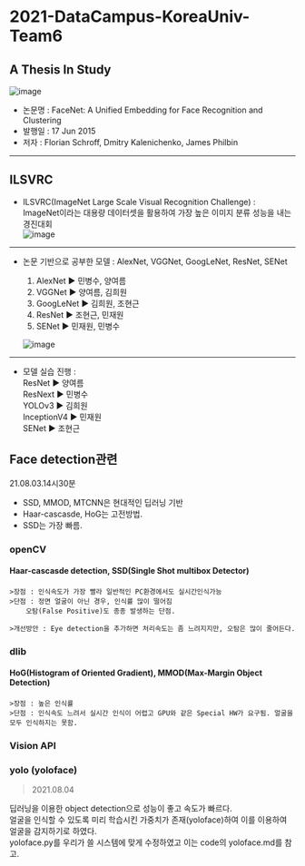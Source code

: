 # 2021-DataCampus-KoreaUniv-Team6

## A Thesis In Study
![image](https://user-images.githubusercontent.com/87224039/126871730-9a8d43cd-5b5c-4cbe-a7c8-a946f5de6ccc.png)

* 논문명 : FaceNet: A Unified Embedding for Face Recognition and Clustering
* 발행일 : 17 Jun 2015
* 저자 : Florian Schroff, Dmitry Kalenichenko, James Philbin
----------------------------------------------------   

## ILSVRC
* ILSVRC(ImageNet Large Scale Visual Recognition Challenge) :   
  ImageNet이라는 대용량 데이터셋을 활용하여 가장 높은 이미지 분류 성능을 내는 경진대회   
  ![image](https://user-images.githubusercontent.com/87224039/127144600-c51b7050-9c9a-477b-b8b2-b9084aa3478b.png)   
----------------------------------------------------   
* 논문 기반으로 공부한 모델 : AlexNet, VGGNet, GoogLeNet, ResNet, SENet   
  1. AlexNet ▶ 민병수, 양여름   
  2. VGGNet ▶ 양여름, 김희원   
  3. GoogLeNet ▶ 김희원, 조현근   
  4. ResNet ▶ 조현근, 민재원   
  5. SENet ▶ 민재원, 민병수   

  ![image](https://user-images.githubusercontent.com/67731178/127153824-f0f9f484-876d-4181-9ccf-d531f61e438b.png)   
----------------------------------------------------   
* 모델 실습 진행 :   
  ResNet      ▶ 양여름   
  ResNext     ▶ 민병수   
  YOLOv3      ▶ 김희원    
  InceptionV4 ▶ 민재원   
  SENet       ▶ 조현근   


## Face detection관련
21.08.03.14시30분
* SSD, MMOD, MTCNN은 현대적인 딥러닝 기반
* Haar-cascasde, HoG는 고전방법.
* SSD는 가장 빠름.

### openCV 
#### Haar-cascasde detection, SSD(Single Shot multibox Detector)
	>장점 : 인식속도가 가장 빨라 일반적인 PC환경에서도 실시간인식가능
	>단점 : 정면 얼굴이 아닌 경우, 인식률 많이 떨어짐
		오탐(False Positive)도 종종 발생하는 단점.

	>개선방안 : Eye detection을 추가하면 처리속도는 좀 느려지지만, 오탐은 많이 줄어든다.

### dlib
#### HoG(Histogram of Oriented Gradient), MMOD(Max-Margin Object Detection)
	>장점 : 높은 인식률
	>단점 : 인식속도 느려서 실시간 인식이 어렵고 GPU와 같은 Special HW가 요구됨. 얼굴을 모두 인식하지는 못함.


### Vision API

### yolo (yoloface)
> 2021.08.04

딥러닝을 이용한 object detection으로 성능이 좋고 속도가 빠르다.   
얼굴을 인식할 수 있도록 미리 학습시킨 가중치가 존재(yoloface)하여 이를 이용하여 얼굴을 감지하기로 하였다.   
yoloface.py를 우리가 쓸 시스템에 맞게 수정하였고 이는 code의 yoloface.md를 참고.
